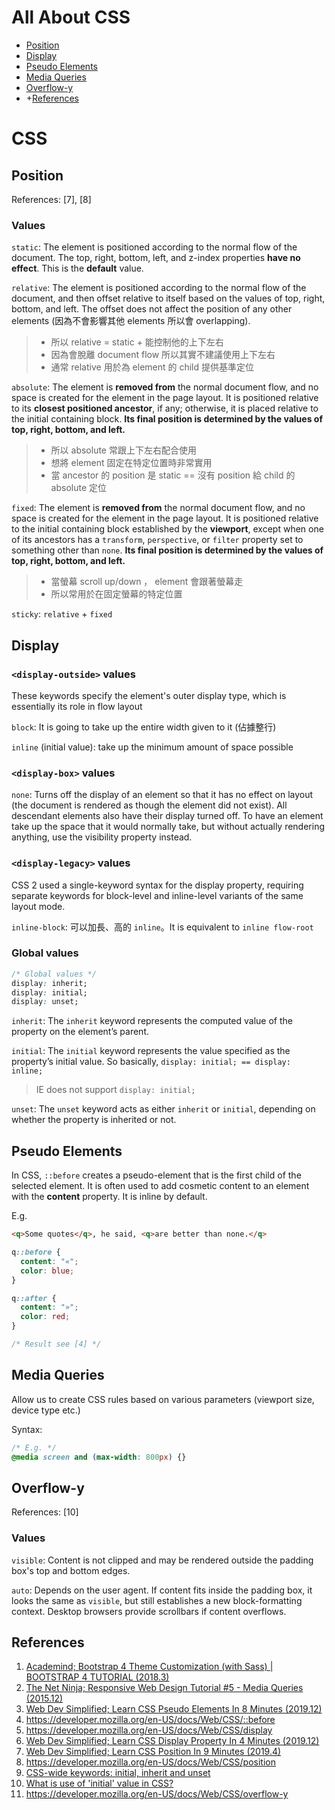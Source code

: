 # All About CSS

+ [Position](#position)
+ [Display](#display)
+ [Pseudo Elements](#pseudo-elements)
+ [Media Queries](#media-queries)
+ [Overflow-y](#overflow-y)
+ +[References](#references)

# CSS

## Position

References: [7], [8]

### Values

`static`: The element is positioned according to the normal flow of the document. The top, right, bottom, left, and z-index properties **have no effect**. This is the **default** value.

`relative`: The element is positioned according to the normal flow of the document, and then offset relative to itself based on the values of top, right, bottom, and left. The offset does not affect the position of any other elements (因為不會影響其他 elements 所以會 overlapping).
> + 所以 relative = static + 能控制他的上下左右
> + 因為會脫離 document flow 所以其實不建議使用上下左右
> + 通常 relative 用於為 element 的 child 提供基準定位

`absolute`: The element is **removed from** the normal document flow, and no space is created for the element in the page layout. It is positioned relative to its **closest positioned ancestor**, if any; otherwise, it is placed relative to the initial containing block. **Its final position is determined by the values of top, right, bottom, and left.**
> + 所以 absolute 常跟上下左右配合使用
> + 想將 element 固定在特定位置時非常實用
> + 當 ancestor 的 position 是 static == 沒有 position 給 child 的 absolute 定位

`fixed`: The element is **removed from** the normal document flow, and no space is created for the element in the page layout. It is positioned relative to the initial containing block established by the **viewport**, except when one of its ancestors has a `transform`, `perspective`, or `filter` property set to something other than `none`. **Its final position is determined by the values of top, right, bottom, and left.**
> + 當螢幕 scroll up/down ， element 會跟著螢幕走
> + 所以常用於在固定螢幕的特定位置

`sticky`: `relative` + `fixed`

## Display

### `<display-outside>` values

These keywords specify the element's outer display type, which is essentially its role in flow layout

`block`: It is going to take up the entire width given to it (佔據整行)

`inline` (initial value): take up the minimum amount of space possible

### `<display-box>` values

`none`: Turns off the display of an element so that it has no effect on layout (the document is rendered as though the element did not exist). All descendant elements also have their display turned off. To have an element take up the space that it would normally take, but without actually rendering anything, use the visibility property instead.

### `<display-legacy>` values

CSS 2 used a single-keyword syntax for the display property, requiring separate keywords for block-level and inline-level variants of the same layout mode.

`inline-block`: 可以加長、高的 `inline`。It is equivalent to `inline flow-root`

### Global values

```css
/* Global values */
display: inherit;
display: initial;
display: unset;
```

`inherit`: The `inherit` keyword represents the computed value of the property on the element’s parent.

`initial`: The `initial` keyword represents the value specified as the property’s initial value. So basically, `display: initial; == display: inline;`

>  IE does not support `display: initial;`

`unset`: The `unset` keyword acts as either `inherit` or `initial`, depending on whether the property is inherited or not.

## Pseudo Elements

In CSS, `::before` creates a pseudo-element that is the first child of the selected element. It is often used to add cosmetic content to an element with the **content** property. It is inline by default.

E.g.

```html
<q>Some quotes</q>, he said, <q>are better than none.</q>
```

```css
q::before {
  content: "«";
  color: blue;
}

q::after {
  content: "»";
  color: red;
}

/* Result see [4] */
```

## Media Queries

Allow us to create CSS rules based on various parameters (viewport size, device type etc.)

Syntax:

```css
/* E.g. */
@media screen and (max-width: 800px) {}
```

## Overflow-y

References: [10]

### Values

`visible`: Content is not clipped and may be rendered outside the padding box's top and bottom edges.

`auto`: Depends on the user agent. If content fits inside the padding box, it looks the same as `visible`, but still establishes a new block-formatting context. Desktop browsers provide scrollbars if content overflows.

## References

1. [Academind; Bootstrap 4 Theme Customization (with Sass) | BOOTSTRAP 4 TUTORIAL (2018.3)](https://youtu.be/6Ovw43Dkp44)
2. [The Net Ninja; Responsive Web Design Tutorial #5 - Media Queries (2015.12)](https://youtu.be/5xzaGSYd7jM)
3. [Web Dev Simplified; Learn CSS Pseudo Elements In 8 Minutes (2019.12)](https://youtu.be/OtBpgtqrjyo)
4. https://developer.mozilla.org/en-US/docs/Web/CSS/::before
5. https://developer.mozilla.org/en-US/docs/Web/CSS/display
6. [Web Dev Simplified; Learn CSS Display Property In 4 Minutes (2019.12)](https://youtu.be/Qf-wVa9y9V4)
7. [Web Dev Simplified; Learn CSS Position In 9 Minutes (2019.4)](https://youtu.be/jx5jmI0UlXU)
8. https://developer.mozilla.org/en-US/docs/Web/CSS/position
9. [CSS-wide keywords: initial, inherit and unset](https://www.w3.org/TR/css3-values/#common-keywords)
10. [What is use of 'initial' value in CSS?](https://stackoverflow.com/questions/18534561/what-is-use-of-initial-value-in-css)
11. https://developer.mozilla.org/en-US/docs/Web/CSS/overflow-y
